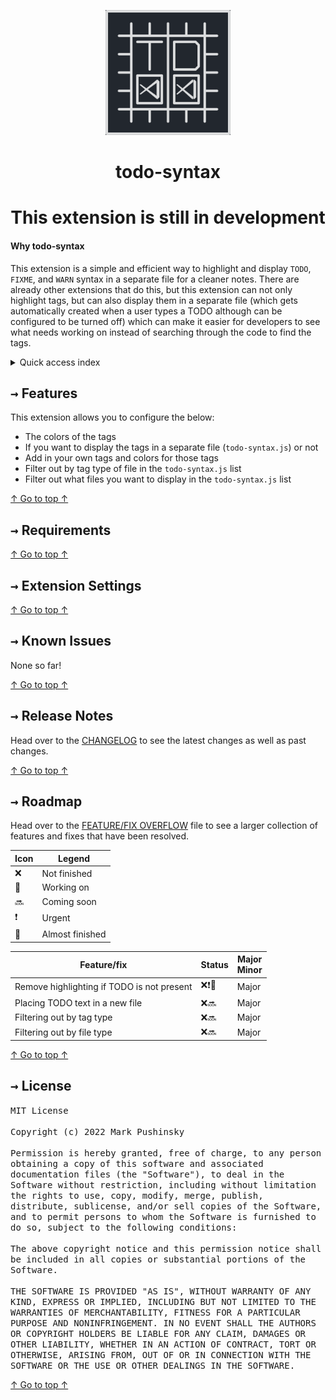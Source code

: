 <p align="center"><img src="assets/images/LOGO/TODO syntax.png" width="200"></p>
<h1 align="center">todo-syntax</h1>
<h1 align="center">This extension is still in development</h1>

#### Why todo-syntax
This extension is a simple and efficient way to highlight and display `TODO`, `FIXME`, and `WARN` syntax in a separate file for a cleaner notes. There are already other extensions that do this, but this extension can not only highlight tags, but can also display them in a separate file (which gets automatically created when a user types a TODO although can be configured to be turned off) which can make it easier for developers to see what needs working on instead of searching through the code to find the tags.

<details>
<summary>Quick access index</summary>
<a href="#features">→ Features</a><br>
<a href="#extension-settings">→ Extension Settings</a><br>
<a href="#known-issues">→ Known Issues</a><br>
<a href="#release-notes">→ Release Notes</a><br>
<a href="#roadmap">→ Roadmap</a>
<a href="#license">License</a>
</details>

## <kbd>→</kbd> Features
This extension allows you to configure the below:
* The colors of the tags
* If you want to display the tags in a separate file (`todo-syntax.js`) or not
* Add in your own tags and colors for those tags
* Filter out by tag type of file in the `todo-syntax.js` list
* Filter out what files you want to display in the `todo-syntax.js` list

[↑ Go to top ↑](#why-todo-syntax)

## <kbd>→</kbd> Requirements

[↑ Go to top ↑](#why-todo-syntax)

## <kbd>→</kbd> Extension Settings

[↑ Go to top ↑](#why-todo-syntax)

## <kbd>→</kbd> Known Issues
None so far!

[↑ Go to top ↑](#why-todo-syntax)

## <kbd>→</kbd> Release Notes
Head over to the [CHANGELOG](CHANGELOG.diff) to see the latest changes as well as past changes.

[↑ Go to top ↑](#why-todo-syntax)

## <kbd>→</kbd> Roadmap
Head over to the [FEATURE/FIX OVERFLOW](FEATURE-FIX_OVERFLOW.md) file to see a larger collection of features and fixes that have been resolved.

|Icon| Legend |
|----|-----------------|
|❌ | Not finished    |
|🦺 | Working on      |
|🔜 | Coming soon     |
|❗ | Urgent          |
|🔆 | Almost finished |

|Feature/fix|Status|Major<br>Minor|
|-------|------|------|
|Remove highlighting if TODO is not present|❌❗🦺|Major|
|Placing TODO text in a new file|❌🔜|Major|
|Filtering out by tag type|❌🔜|Major|
|Filtering out by file type|❌🔜|Major|

[↑ Go to top ↑](#why-todo-syntax)

## <kbd>→</kbd> License

<kbd>
MIT License
<br><br>
Copyright (c) 2022 Mark Pushinsky
<br><br>
Permission is hereby granted, free of charge, to any person obtaining a copy
of this software and associated documentation files (the "Software"), to deal
in the Software without restriction, including without limitation the rights
to use, copy, modify, merge, publish, distribute, sublicense, and/or sell
copies of the Software, and to permit persons to whom the Software is
furnished to do so, subject to the following conditions:
<br><br>
The above copyright notice and this permission notice shall be included in all
copies or substantial portions of the Software.
<br><br>
THE SOFTWARE IS PROVIDED "AS IS", WITHOUT WARRANTY OF ANY KIND, EXPRESS OR
IMPLIED, INCLUDING BUT NOT LIMITED TO THE WARRANTIES OF MERCHANTABILITY,
FITNESS FOR A PARTICULAR PURPOSE AND NONINFRINGEMENT. IN NO EVENT SHALL THE
AUTHORS OR COPYRIGHT HOLDERS BE LIABLE FOR ANY CLAIM, DAMAGES OR OTHER
LIABILITY, WHETHER IN AN ACTION OF CONTRACT, TORT OR OTHERWISE, ARISING FROM,
OUT OF OR IN CONNECTION WITH THE SOFTWARE OR THE USE OR OTHER DEALINGS IN THE
SOFTWARE.</kbd>

[↑ Go to top ↑](#why-todo-syntax)